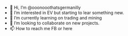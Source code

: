 - 👋 Hi, I’m @ooonooothatsgermanilly
- 👀 I’m interested in EV but starting to lear something new.
- 🌱 I’m currently learning on trading and mining
- 💞️ I’m looking to collaborate on new projects.
- 📫 How to reach me FB or here

<!---
ooonooothatsgermanilly/ooonooothatsgermanilly is a ✨ special ✨ repository because its `README.md` (this file) appears on your GitHub profile.
You can click the Preview link to take a look at your changes.
--->
